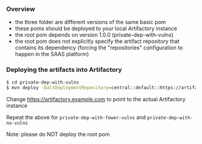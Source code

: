 ### Overview

- the three folder are different versions of the same basic pom
- these poms should be deployed to your local Artifactory instance
- the root pom depends on version 1.0.0 (private-dep-with-vulns)
- the root pom does not explicitly specify the artifact repository that contains its dependency (forcing the "repositories" configuration to happen in the SAAS platform)

### Deploying the artifacts into Artifactory

```bash
$ cd private-dep-with-vulns
$ mvn deploy -DaltDeploymentRepository=central::default::https://artifactory.example.com/artifactory/libs-release
```

Change https://artifactory.example.com to point to the actual Artifactory instance

Repeat the above for `private-dep-with-fewer-vulns` and `private-dep-with-no-vulns`

Note: please do NOT deploy the root pom
